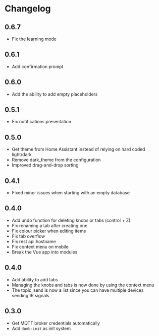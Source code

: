 # Changelog

## 0.6.7

- Fix the learning mode

## 0.6.1

- Add confirmation prompt

## 0.6.0

- Add the ability to add empty placeholders

## 0.5.1

- Fix notifications presentation

## 0.5.0

- Get theme from Home Assistant instead of relying on hard coded light/dark
- Remove dark_theme from the configuration
- Improved drag-and-drop sorting

## 0.4.1

- Fixed minor issues when starting with an empty database

## 0.4.0

- Add undo function for deleting knobs or tabs (control + Z)
- Fix renaming a tab after creating one
- Fix colour picker when editing items
- Fix tab overflow
- Fix rest api hostname
- Fix context menu on mobile
- Break the Vue app into modules

## 0.4.0

- Add ability to add tabs
- Managing the knobs and tabs is now done by using the context menu
- The topic_send is now a list since you can have multiple devices sending IR signals

## 0.3.0

- Get MQTT broker credentials automatically
- Add `dumb-init` as init system
